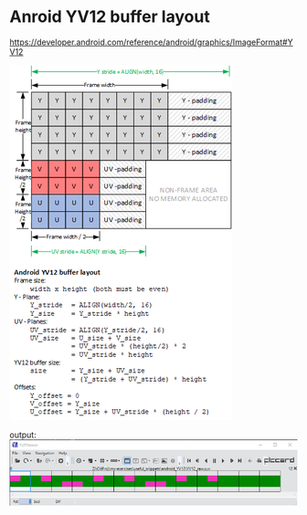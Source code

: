 # Anroid YV12 buffer layout

https://developer.android.com/reference/android/graphics/ImageFormat#YV12

![layout](Android_YV12_buffer_layout.png)

output:
![out](YV12_output.png)